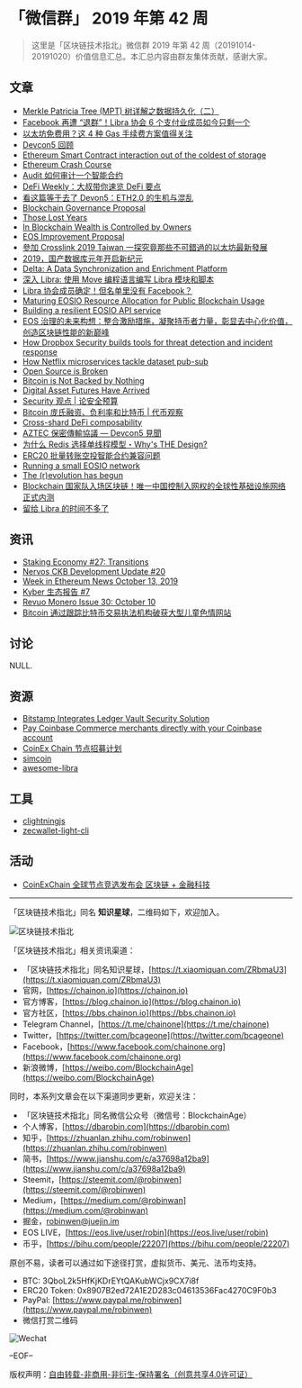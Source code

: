 # 「微信群」 2019 年第 42 周

> 这里是「区块链技术指北」微信群 2019 年第 42 周（20191014-20191020）价值信息汇总。本汇总内容由群友集体贡献，感谢大家。

## 文章

* [Merkle Patricia Tree (MPT) 树详解之数据持久化（二）](https://bbs.chainon.io/d/4573)
* [Facebook 再遭 “退群”！Libra 协会 6 个支付业成员如今只剩一个](https://bbs.chainon.io/d/4574)
* [以太坊免费用？这 4 种 Gas 手续费方案值得关注](https://bbs.chainon.io/d/4576)
* [Devcon5 回顾](https://bbs.chainon.io/d/4579)
* [Ethereum Smart Contract interaction out of the coldest of storage](https://bbs.chainon.io/d/4580)
* [Ethereum Crash Course](https://bbs.chainon.io/d/4581)
* [Audit 如何审计一个智能合约](https://bbs.chainon.io/d/4582)
* [DeFi Weekly：大叔带你速览 DeFi 要点](https://bbs.chainon.io/d/4583)
* [看这篇等于去了 Devon5：ETH2.0 的生机与混乱](https://bbs.chainon.io/d/4584)
* [Blockchain Governance Proposal](https://bbs.chainon.io/d/4585)
* [Those Lost Years](https://bbs.chainon.io/d/4586)
* [In Blockchain Wealth is Controlled by Owners](https://bbs.chainon.io/d/4587)
* [EOS Improvement Proposal](https://bbs.chainon.io/d/4589)
* [參加 Crosslink 2019 Taiwan 一探究竟那些不可錯過的以太坊最新發展](https://bbs.chainon.io/d/4590)
* [2019，国产数据库元年开启新纪元](https://bbs.chainon.io/d/4591)
* [Delta: A Data Synchronization and Enrichment Platform](https://bbs.chainon.io/d/4593)
* [深入 Libra: 使用 Move 编程语言编写 Libra 模块和脚本](https://bbs.chainon.io/d/4594)
* [Libra 协会成员确定！但名单里没有 Facebook？](https://bbs.chainon.io/d/4595)
* [Maturing EOSIO Resource Allocation for Public Blockchain Usage](https://bbs.chainon.io/d/4597)
* [Building a resilient EOSIO API service](https://bbs.chainon.io/d/4598)
* [EOS 治理的未来构想：整合激励措施，凝聚持币者力量，彰显去中心化价值，创造区块链性能的新巅峰](https://bbs.chainon.io/d/4599)
* [How Dropbox Security builds tools for threat detection and incident response](https://bbs.chainon.io/d/4600)
* [How Netflix microservices tackle dataset pub-sub](https://bbs.chainon.io/d/4601)
* [Open Source is Broken](https://bbs.chainon.io/d/4602)
* [Bitcoin is Not Backed by Nothing](https://bbs.chainon.io/d/4603)
* [Digital Asset Futures Have Arrived](https://bbs.chainon.io/d/4604)
* [Security 观点 | 论安全预算](https://bbs.chainon.io/d/4605)
* [Bitcoin 庞氏融资、负利率和比特币 | 代币观察](https://bbs.chainon.io/d/4606)
* [Cross-shard DeFi composability](https://bbs.chainon.io/d/4607)
* [AZTEC 保密傳輸協議 — Devcon5 見聞](https://bbs.chainon.io/d/4608)
* [为什么 Redis 选择单线程模型・Why's THE Design?](https://bbs.chainon.io/d/4609)
* [ERC20 批量转账空投智能合约兼容问题](https://bbs.chainon.io/d/4610)
* [Running a small EOSIO network](https://bbs.chainon.io/d/4613)
* [The (r)evolution has begun](https://bbs.chainon.io/d/4614)
* [Blockchain 国家队入场区块链！唯一中国控制入网权的全球性基础设施网络正式内测](https://bbs.chainon.io/d/4615)
* [留给 Libra 的时间不多了](https://bbs.chainon.io/d/4616)

## 资讯

* [Staking Economy #27: Transitions](https://bbs.chainon.io/d/4571)
* [Nervos CKB Development Update #20](https://bbs.chainon.io/d/4572)
* [Week in Ethereum News October 13, 2019](https://bbs.chainon.io/d/4578)
* [Kyber 生态报告 #7](https://bbs.chainon.io/d/4611)
* [Revuo Monero Issue 30: October 10](https://bbs.chainon.io/d/4612)
* [Bitcoin 通过跟踪比特币交易执法机构破获大型儿童色情网站](https://bbs.chainon.io/d/4617)

## 讨论

NULL.

## 资源

* [Bitstamp Integrates Ledger Vault Security Solution](https://bbs.chainon.io/d/4588)
* [Pay Coinbase Commerce merchants directly with your Coinbase account](https://bbs.chainon.io/d/4592)
* [CoinEx Chain 节点招募计划](https://bbs.chainon.io/d/4596)
* [simcoin](https://bbs.chainon.io/d/4618)
* [awesome-libra](https://bbs.chainon.io/d/4620)

## 工具

* [clightningjs](https://bbs.chainon.io/d/4575)
* [zecwallet-light-cli](https://bbs.chainon.io/d/4619)

## 活动

* [CoinExChain 全球节点竞选发布会 区块链 + 金融科技](https://bbs.chainon.io/d/4577)

***

「区块链技术指北」同名 **知识星球**，二维码如下，欢迎加入。

![区块链技术指北](https://cdn.dbarobin.com/3YzonTR.png)

「区块链技术指北」相关资讯渠道：

* 「区块链技术指北」同名知识星球，[https://t.xiaomiquan.com/ZRbmaU3](https://t.xiaomiquan.com/ZRbmaU3)
* 官网，[https://chainon.io](https://chainon.io)
* 官方博客，[https://blog.chainon.io](https://blog.chainon.io)
* 官方社区，[https://bbs.chainon.io](https://bbs.chainon.io)
* Telegram Channel，[https://t.me/chainone](https://t.me/chainone)
* Twitter，[https://twitter.com/bcageone](https://twitter.com/bcageone)
* Facebook，[https://www.facebook.com/chainone.org](https://www.facebook.com/chainone.org)
* 新浪微博，[https://weibo.com/BlockchainAge](https://weibo.com/BlockchainAge)

同时，本系列文章会在以下渠道同步更新，欢迎关注：

* 「区块链技术指北」同名微信公众号（微信号：BlockchainAge）
* 个人博客，[https://dbarobin.com](https://dbarobin.com)
* 知乎，[https://zhuanlan.zhihu.com/robinwen](https://zhuanlan.zhihu.com/robinwen)
* 简书，[https://www.jianshu.com/c/a37698a12ba9](https://www.jianshu.com/c/a37698a12ba9)
* Steemit，[https://steemit.com/@robinwen](https://steemit.com/@robinwen)
* Medium，[https://medium.com/@robinwan](https://medium.com/@robinwan)
* 掘金，[robinwen@juejin.im](https://juejin.im/user/5673ccae60b2260ee435f89a/posts)
* EOS LIVE，[https://eos.live/user/robin](https://eos.live/user/robin)
* 币乎，[https://bihu.com/people/22207](https://bihu.com/people/22207)

原创不易，读者可以通过如下途径打赏，虚拟货币、美元、法币均支持。

* BTC: 3QboL2k5HfKjKDrEYtQAKubWCjx9CX7i8f
* ERC20 Token: 0x8907B2ed72A1E2D283c04613536Fac4270C9F0b3
* PayPal: [https://www.paypal.me/robinwen](https://www.paypal.me/robinwen)
* 微信打赏二维码

![Wechat](https://cdn.dbarobin.com/SzoNl5b.jpg)

–EOF–

版权声明：[自由转载-非商用-非衍生-保持署名（创意共享4.0许可证）](http://creativecommons.org/licenses/by-nc-nd/4.0/deed.zh)